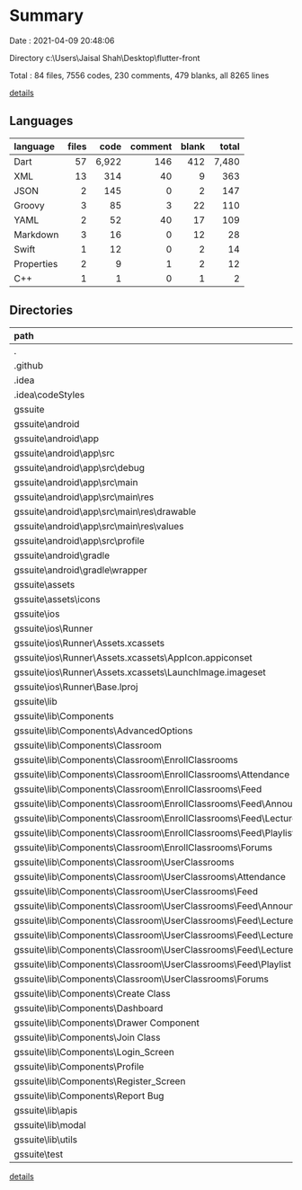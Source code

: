 # Summary

Date : 2021-04-09 20:48:06

Directory c:\Users\Jaisal Shah\Desktop\flutter-front

Total : 84 files,  7556 codes, 230 comments, 479 blanks, all 8265 lines

[details](details.md)

## Languages
| language | files | code | comment | blank | total |
| :--- | ---: | ---: | ---: | ---: | ---: |
| Dart | 57 | 6,922 | 146 | 412 | 7,480 |
| XML | 13 | 314 | 40 | 9 | 363 |
| JSON | 2 | 145 | 0 | 2 | 147 |
| Groovy | 3 | 85 | 3 | 22 | 110 |
| YAML | 2 | 52 | 40 | 17 | 109 |
| Markdown | 3 | 16 | 0 | 12 | 28 |
| Swift | 1 | 12 | 0 | 2 | 14 |
| Properties | 2 | 9 | 1 | 2 | 12 |
| C++ | 1 | 1 | 0 | 1 | 2 |

## Directories
| path | files | code | comment | blank | total |
| :--- | ---: | ---: | ---: | ---: | ---: |
| . | 84 | 7,556 | 230 | 479 | 8,265 |
| .github | 1 | 6 | 4 | 3 | 13 |
| .idea | 5 | 201 | 0 | 0 | 201 |
| .idea\codeStyles | 1 | 116 | 0 | 0 | 116 |
| gssuite | 77 | 7,346 | 226 | 473 | 8,045 |
| gssuite\android | 10 | 146 | 42 | 30 | 218 |
| gssuite\android\app | 6 | 102 | 41 | 18 | 161 |
| gssuite\android\app\src | 5 | 52 | 38 | 6 | 96 |
| gssuite\android\app\src\debug | 1 | 4 | 3 | 1 | 8 |
| gssuite\android\app\src\main | 3 | 44 | 32 | 4 | 80 |
| gssuite\android\app\src\main\res | 2 | 13 | 16 | 3 | 32 |
| gssuite\android\app\src\main\res\drawable | 1 | 4 | 7 | 2 | 13 |
| gssuite\android\app\src\main\res\values | 1 | 9 | 9 | 1 | 19 |
| gssuite\android\app\src\profile | 1 | 4 | 3 | 1 | 8 |
| gssuite\android\gradle | 1 | 5 | 1 | 1 | 7 |
| gssuite\android\gradle\wrapper | 1 | 5 | 1 | 1 | 7 |
| gssuite\assets | 1 | 0 | 0 | 1 | 1 |
| gssuite\assets\icons | 1 | 0 | 0 | 1 | 1 |
| gssuite\ios | 7 | 222 | 2 | 9 | 233 |
| gssuite\ios\Runner | 7 | 222 | 2 | 9 | 233 |
| gssuite\ios\Runner\Assets.xcassets | 3 | 148 | 0 | 4 | 152 |
| gssuite\ios\Runner\Assets.xcassets\AppIcon.appiconset | 1 | 122 | 0 | 1 | 123 |
| gssuite\ios\Runner\Assets.xcassets\LaunchImage.imageset | 2 | 26 | 0 | 3 | 29 |
| gssuite\ios\Runner\Base.lproj | 2 | 61 | 2 | 2 | 65 |
| gssuite\lib | 56 | 6,908 | 136 | 405 | 7,449 |
| gssuite\lib\Components | 43 | 6,428 | 122 | 313 | 6,863 |
| gssuite\lib\Components\AdvancedOptions | 1 | 118 | 0 | 2 | 120 |
| gssuite\lib\Components\Classroom | 23 | 3,439 | 85 | 177 | 3,701 |
| gssuite\lib\Components\Classroom\EnrollClassrooms | 8 | 1,195 | 8 | 60 | 1,263 |
| gssuite\lib\Components\Classroom\EnrollClassrooms\Attendance | 2 | 374 | 1 | 16 | 391 |
| gssuite\lib\Components\Classroom\EnrollClassrooms\Feed | 4 | 410 | 6 | 25 | 441 |
| gssuite\lib\Components\Classroom\EnrollClassrooms\Feed\Announcement | 1 | 155 | 3 | 7 | 165 |
| gssuite\lib\Components\Classroom\EnrollClassrooms\Feed\Lectures | 1 | 181 | 2 | 8 | 191 |
| gssuite\lib\Components\Classroom\EnrollClassrooms\Feed\Playlist | 1 | 15 | 0 | 5 | 20 |
| gssuite\lib\Components\Classroom\EnrollClassrooms\Forums | 1 | 230 | 1 | 11 | 242 |
| gssuite\lib\Components\Classroom\UserClassrooms | 15 | 2,244 | 77 | 117 | 2,438 |
| gssuite\lib\Components\Classroom\UserClassrooms\Attendance | 4 | 587 | 2 | 33 | 622 |
| gssuite\lib\Components\Classroom\UserClassrooms\Feed | 8 | 957 | 72 | 56 | 1,085 |
| gssuite\lib\Components\Classroom\UserClassrooms\Feed\Announcement | 2 | 384 | 15 | 17 | 416 |
| gssuite\lib\Components\Classroom\UserClassrooms\Feed\Lectures | 4 | 500 | 56 | 31 | 587 |
| gssuite\lib\Components\Classroom\UserClassrooms\Feed\Lectures\AddLecture | 1 | 256 | 3 | 10 | 269 |
| gssuite\lib\Components\Classroom\UserClassrooms\Feed\Lectures\VideoPlayer | 2 | 41 | 51 | 13 | 105 |
| gssuite\lib\Components\Classroom\UserClassrooms\Feed\Playlist | 1 | 13 | 0 | 3 | 16 |
| gssuite\lib\Components\Classroom\UserClassrooms\Forums | 1 | 247 | 1 | 11 | 259 |
| gssuite\lib\Components\Create Class | 3 | 317 | 8 | 22 | 347 |
| gssuite\lib\Components\Dashboard | 5 | 988 | 15 | 39 | 1,042 |
| gssuite\lib\Components\Drawer Component | 1 | 87 | 0 | 4 | 91 |
| gssuite\lib\Components\Join Class | 2 | 214 | 5 | 16 | 235 |
| gssuite\lib\Components\Login_Screen | 3 | 417 | 5 | 24 | 446 |
| gssuite\lib\Components\Profile | 2 | 413 | 4 | 12 | 429 |
| gssuite\lib\Components\Register_Screen | 2 | 425 | 0 | 15 | 440 |
| gssuite\lib\Components\Report Bug | 1 | 10 | 0 | 2 | 12 |
| gssuite\lib\apis | 1 | 40 | 0 | 29 | 69 |
| gssuite\lib\modal | 5 | 221 | 2 | 40 | 263 |
| gssuite\lib\utils | 6 | 147 | 6 | 17 | 170 |
| gssuite\test | 1 | 14 | 10 | 7 | 31 |

[details](details.md)
